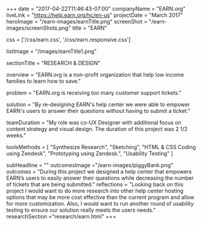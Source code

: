 +++
date = "2017-04-22T11:46:43-07:00"
companyName = "EARN.org"
liveLink = "https://help.earn.org/hc/en-us"
projectDate = "March 2017"
heroImage = "/earn-images/earnTitle.png"
screenShot = "/earn-images/screenShots.png"
title = "EARN"

css = ['/css/earn.css', '/css/earn.responsive.css']

listImage = "/images/earnTitle1.png"

sectionTitle = "RESEARCH & DESIGN"

overview = "EARN.org is a non-profit organization that help low income families to learn how to save."

problem = "EARN.org is receiving too many customer support tickets."

solution = "By re-designing EARN's help center we were able to empower EARN's users to answer their questions without having to submit a ticket."

teamDuration = "My role was co-UX Designer with additional focus on content strategy and visual design. The duration of this project was 2 1/2 weeks."

toolsMethods = [
  "Synthesize Research",
	"Sketching",
	"HTML & CSS Coding using Zendesk",
	"Prototyping using Zendesk.",
	"Usability Testing"
]

subHeadline = ""
outcomesImage ="/earn-images/piggyBank.png"
outcomes = "During this project we designed a help center that empowers EARN’s users to easily answer their questions while decreasing the number of tickets that are being submitted."
reflections = "Looking back on this project I would want to do more research into other help center hosting options that may be more cost effective than the current program and allow for more customization. Also, I would want to run another round of usability testing to ensure our solution really meets the users needs."
researchSection ="research/earn.html"
+++
